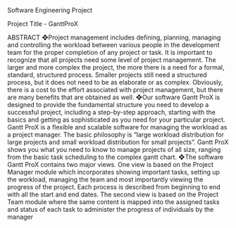 Software Engineering Project

Project Title - GanttProX

ABSTRACT
❖Project management includes defining, planning, managing and controlling
the workload between various people in the development team for the proper
completion of any project or task. It is important to recognize that all projects
need some level of project management. The larger and more complex the
project, the more there is a need for a formal, standard, structured process.
Smaller projects still need a structured process, but it does not need to be as
elaborate or as complex. Obviously, there is a cost to the effort associated
with project management, but there are many benefits that are obtained as
well.
❖Our software Gantt ProX is designed to provide the fundamental structure
you need to develop a successful project, including a step-by-step approach,
starting with the basics and getting as sophisticated as you need for your
particular project. Gantt ProX is a flexible and scalable software for
managing the workload as a project manager. The basic philosophy is “large
workload distribution for large projects and small workload distribution for
small projects”. Gantt ProX shows you what you need to know to manage
projects of all size, ranging from the basic task scheduling to the complex
gantt chart.
❖The software Gantt ProX contains two major views. One view is based on
the Project Manager module which incorporates showing important tasks,
setting up the workload, managing the team and most importantly viewing
the progress of the project. Each process is described from beginning to end
with all the start and end dates. The second view is based on the Project Team
module where the same content is mapped into the assigned tasks and status
of each task to administer the progress of individuals by the manager


